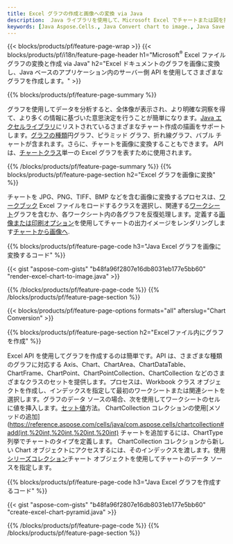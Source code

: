 ```yaml
---
title: Excel グラフの作成と画像への変換 via Java
description:  Java ライブラリを使用して、Microsoft Excel でチャートまたは図を描画および変換するための Java ソース コード。
keywords: [Java Aspose.Cells., Java Convert chart to image., Java Save chart to image., Java chart to image., create charts in Java., insert charts in Java., manage charts in Java]
---
```

{{< blocks/products/pf/feature-page-wrap >}}
{{< blocks/products/pf/i18n/feature-page-header h1="Microsoft<sup>&reg;</sup> Excel ファイル グラフの変換と作成 via Java" h2="Excel ドキュメントのグラフを画像に変換し、Java ベースのアプリケーション内のサーバー側 API を使用してさまざまなグラフを作成します。" >}}


{{% blocks/products/pf/feature-page-summary %}}

グラフを使用してデータを分析すると、全体像が表示され、より明確な洞察を得て、より多くの情報に基づいた意思決定を行うことが簡単になります。[Java エクセルライブラリ](/cells/ja/java/)にリストされているさまざまなチャート作成の描画をサポートします。[グラフの種類](https://reference.aspose.com/cells/java/com.aspose.cells/ChartType)円グラフ、ピラミッド グラフ、折れ線グラフ、バブル チャートが含まれます。さらに、チャートを画像に変換することもできます。 API は、[チャートクラス](https://reference.aspose.com/cells/java/com.aspose.cells/Chart)単一の Excel グラフを表すために使用されます。

{{% /blocks/products/pf/feature-page-summary %}}
{{% blocks/products/pf/feature-page-section h2="Excel グラフを画像に変換" %}}

チャートを JPG、PNG、TIFF、BMP などを含む画像に変換するプロセスは、[ワークブック](https://reference.aspose.com/java/cells/com.aspose.cells/workbook) Excel ファイルをロードするクラスを選択し、関連する[ワークシート](https://reference.aspose.com/cells/java/com.aspose.cells/worksheet)グラフを含むか、各ワークシート内の各グラフを反復処理します。定義する[画像または印刷オプション](https://reference.aspose.com/cells/java/com.aspose.cells/ImageOrPrintOptions)を使用してチャートの出力イメージをレンダリングします[チャートから画像へ](https://reference.aspose.com/cells/java/com.aspose.cells/chart#toImage(java.io.OutputStream,%20com.aspose.cells.ImageOrPrintOptions)).


{{% blocks/products/pf/feature-page-code h3="Java Excel グラフを画像に変換するコード" %}}

{{< gist "aspose-com-gists" "b48fa96f2807e16db8031eb177e5bb60" "render-excel-chart-to-image.java" >}}

{{% /blocks/products/pf/feature-page-code %}}
{{% /blocks/products/pf/feature-page-section %}}

{{< blocks/products/pf/feature-page-options formats="all" afterslug="Chart Conversion" >}}


{{% blocks/products/pf/feature-page-section h2="Excelファイル内にグラフを作成" %}}

Excel API を使用してグラフを作成するのは簡単です。API は、さまざまな種類のグラフに対応する Axis、Chart、ChartArea、ChartDataTable、ChartFrame、ChartPoint、ChartPointCollection、ChartCollection などのさまざまなクラスのセットを提供します。プロセスは、Workbook クラス オブジェクトを作成し、インデックスを指定して最初のワークシートまたは関連シートを選択します。グラフのデータ ソースの場合、次を使用してワークシートのセルに値を挿入します。[セット値](https://reference.aspose.com/cells/java/com.aspose.cells/cell#Value)方法。 ChartCollection コレクションの使用[メソッドの追加](https://reference.aspose.com/cells/java/com.aspose.cells/chartcollection#add(int,%20int,%20int,%20int,%20int) チャートを追加するには、ChartType 列挙でチャートのタイプを定義します。 ChartCollection コレクションから新しい Chart オブジェクトにアクセスするには、そのインデックスを渡します。使用[シリーズコレクション](https://reference.aspose.com/cells/java/com.aspose.cells/SeriesCollection)チャート オブジェクトを使用してチャートのデータ ソースを指定します。

{{% blocks/products/pf/feature-page-code h3="Java Excel グラフを作成するコード" %}}

{{< gist "aspose-com-gists" "b48fa96f2807e16db8031eb177e5bb60" "create-excel-chart-pyramid.java" >}}

{{% /blocks/products/pf/feature-page-code %}}
{{% /blocks/products/pf/feature-page-section %}}
